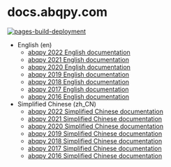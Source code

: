 # docs.abqpy.com

[![pages-build-deployment](https://github.com/haiiliin/docs.abqpy.com/actions/workflows/pages/pages-build-deployment/badge.svg)](https://github.com/haiiliin/docs.abqpy.com/actions/workflows/pages/pages-build-deployment)

- English (en)
  - [abqpy 2022 English documentation](/en/2022/)
  - [abqpy 2021 English documentation](/en/2021/)
  - [abqpy 2020 English documentation](/en/2020/)
  - [abqpy 2019 English documentation](/en/2019/)
  - [abqpy 2018 English documentation](/en/2018/)
  - [abqpy 2017 English documentation](/en/2017/)
  - [abqpy 2016 English documentation](/en/2016/)
- Simplified Chinese (zh_CN)
  - [abqpy 2022 Simplified Chinese documentation](/zh_CN/2022/)
  - [abqpy 2021 Simplified Chinese documentation](/zh_CN/2021/)
  - [abqpy 2020 Simplified Chinese documentation](/zh_CN/2020/)
  - [abqpy 2019 Simplified Chinese documentation](/zh_CN/2019/)
  - [abqpy 2018 Simplified Chinese documentation](/zh_CN/2018/)
  - [abqpy 2017 Simplified Chinese documentation](/zh_CN/2017/)
  - [abqpy 2016 Simplified Chinese documentation](/zh_CN/2016/)
